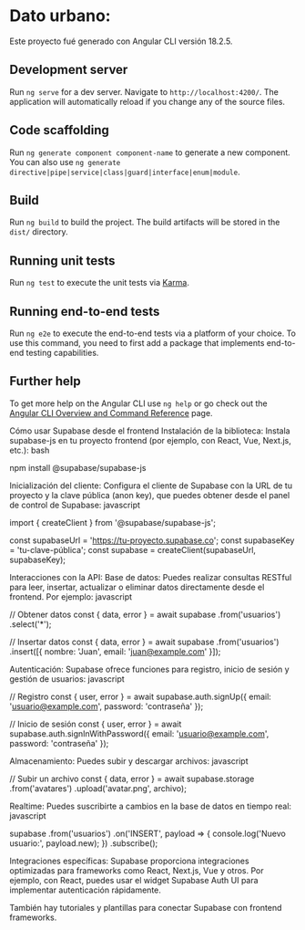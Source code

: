 # Dato urbano:

Este proyecto fué generado con Angular CLI versión 18.2.5.

## Development server

Run `ng serve` for a dev server. Navigate to `http://localhost:4200/`. The application will automatically reload if you change any of the source files.

## Code scaffolding

Run `ng generate component component-name` to generate a new component. You can also use `ng generate directive|pipe|service|class|guard|interface|enum|module`.

## Build

Run `ng build` to build the project. The build artifacts will be stored in the `dist/` directory.

## Running unit tests

Run `ng test` to execute the unit tests via [Karma](https://karma-runner.github.io).

## Running end-to-end tests

Run `ng e2e` to execute the end-to-end tests via a platform of your choice. To use this command, you need to first add a package that implements end-to-end testing capabilities.

## Further help

To get more help on the Angular CLI use `ng help` or go check out the [Angular CLI Overview and Command Reference](https://angular.dev/tools/cli) page.

Cómo usar Supabase desde el frontend
Instalación de la biblioteca:
Instala supabase-js en tu proyecto frontend (por ejemplo, con React, Vue, Next.js, etc.):
bash

npm install @supabase/supabase-js

Inicialización del cliente:
Configura el cliente de Supabase con la URL de tu proyecto y la clave pública (anon key), que puedes obtener desde el panel de control de Supabase:
javascript

import { createClient } from '@supabase/supabase-js';

const supabaseUrl = 'https://tu-proyecto.supabase.co';
const supabaseKey = 'tu-clave-pública';
const supabase = createClient(supabaseUrl, supabaseKey);

Interacciones con la API:
Base de datos: Puedes realizar consultas RESTful para leer, insertar, actualizar o eliminar datos directamente desde el frontend. Por ejemplo:
javascript

// Obtener datos
const { data, error } = await supabase
  .from('usuarios')
  .select('*');

// Insertar datos
const { data, error } = await supabase
  .from('usuarios')
  .insert([{ nombre: 'Juan', email: 'juan@example.com' }]);

Autenticación: Supabase ofrece funciones para registro, inicio de sesión y gestión de usuarios:
javascript

// Registro
const { user, error } = await supabase.auth.signUp({
  email: 'usuario@example.com',
  password: 'contraseña'
});

// Inicio de sesión
const { user, error } = await supabase.auth.signInWithPassword({
  email: 'usuario@example.com',
  password: 'contraseña'
});

Almacenamiento: Puedes subir y descargar archivos:
javascript

// Subir un archivo
const { data, error } = await supabase.storage
  .from('avatares')
  .upload('avatar.png', archivo);

Realtime: Puedes suscribirte a cambios en la base de datos en tiempo real:
javascript

supabase
  .from('usuarios')
  .on('INSERT', payload => {
    console.log('Nuevo usuario:', payload.new);
  })
  .subscribe();

Integraciones específicas:
Supabase proporciona integraciones optimizadas para frameworks como React, Next.js, Vue y otros. Por ejemplo, con React, puedes usar el widget Supabase Auth UI para implementar autenticación rápidamente.

También hay tutoriales y plantillas para conectar Supabase con frontend frameworks.


